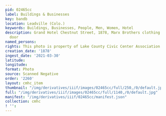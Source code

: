 ```yaml
---
pid: 02465cc
label: Buildings & Businesses
key: bandb
location: Leadville (Colo.)
keywords: Buildings, Businesses, People, Men, Women, Hotel
description: Grand Hotel Chestnut Street, 1878, Marx Brothers clothing store next
  door
named_persons: 
rights: This photo is property of Lake County Civic Center Association.
creation_date: '1878'
ingest_date: '2021-03-30'
latitude: 
longitude: 
format: Photo
source: Scanned Negative
order: '2260'
layout: cmhc_item
thumbnail: "/img/derivatives/iiif/images/02465cc/full/250,/0/default.jpg"
full: "/img/derivatives/iiif/images/02465cc/full/1140,/0/default.jpg"
manifest: "/img/derivatives/iiif/02465cc/manifest.json"
collection: cmhc
! '': 
---
```

